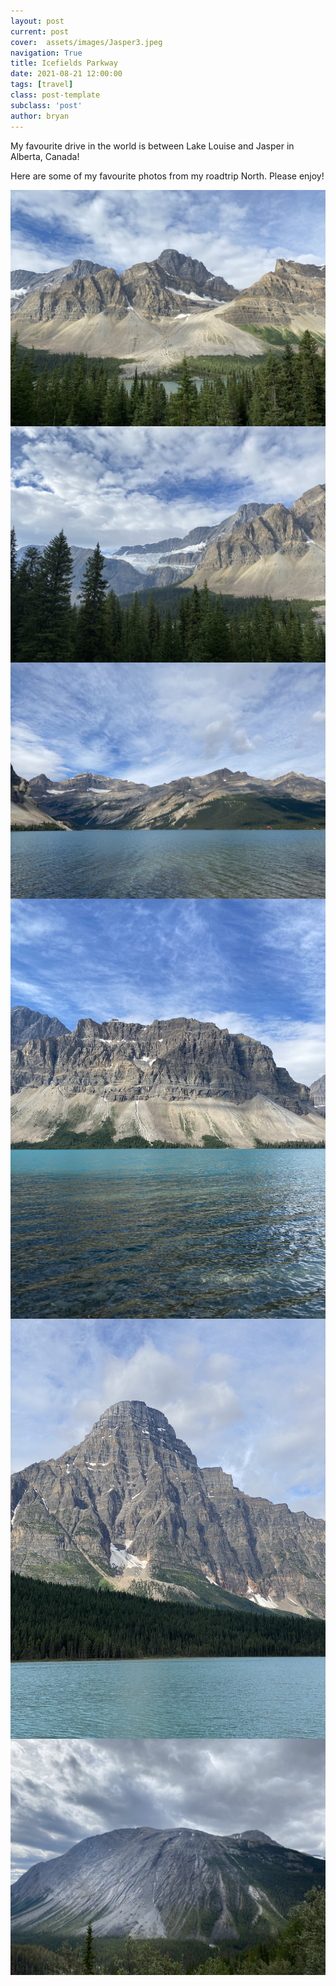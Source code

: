 ```yaml
---
layout: post
current: post
cover:  assets/images/Jasper3.jpeg
navigation: True
title: Icefields Parkway
date: 2021-08-21 12:00:00
tags: [travel]
class: post-template
subclass: 'post'
author: bryan
---
```


My favourite drive in the world is between Lake Louise and Jasper in Alberta, Canada!

Here are some of my favourite photos from my roadtrip North. Please enjoy!

<img max-width="100vw" align="center" src="https://github.com/bryanyu1/blog/blob/gh-pages/assets/images/Jasper1.jpeg?raw=true" alt="Jasper1">

<img max-width="100vw" align="center" src="https://github.com/bryanyu1/blog/blob/gh-pages/assets/images/Jasper2.jpeg?raw=true" alt="Jasper2">

<img max-width="100vw" align="center" src="https://github.com/bryanyu1/blog/blob/gh-pages/assets/images/Jasper3.jpeg?raw=true" alt="Jasper3">

<img max-width="100vw" align="center" src="https://github.com/bryanyu1/blog/blob/gh-pages/assets/images/Jasper4.jpeg?raw=true" alt="Jasper4">

<img max-width="100vw" align="center" src="https://github.com/bryanyu1/blog/blob/gh-pages/assets/images/Jasper5.jpeg?raw=true" alt="Jasper5">

<img max-width="100vw" align="center" src="https://github.com/bryanyu1/blog/blob/gh-pages/assets/images/Jasper6.jpeg?raw=true" alt="Jasper6">
